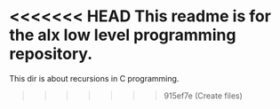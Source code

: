 <<<<<<< HEAD
This readme is for the alx low level programming repository.
=======
This dir is about recursions in C programming.
>>>>>>> 915ef7e (Create files)
